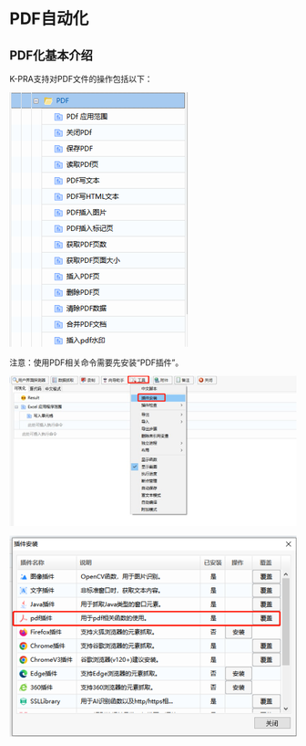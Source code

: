 # PDF自动化

## PDF化基本介绍<span id ="pdf自动化基本介绍"></span>

K-PRA支持对PDF文件的操作包括以下：

![image-20240322141316381](PDF.assets/image-20240322141316381.png)

注意：使用PDF相关命令需要先安装“PDF插件”。

![image-20240322141414728](PDF.assets/image-20240322141414728.png)

![image-20240322141349695](PDF.assets/image-20240322141349695.png)